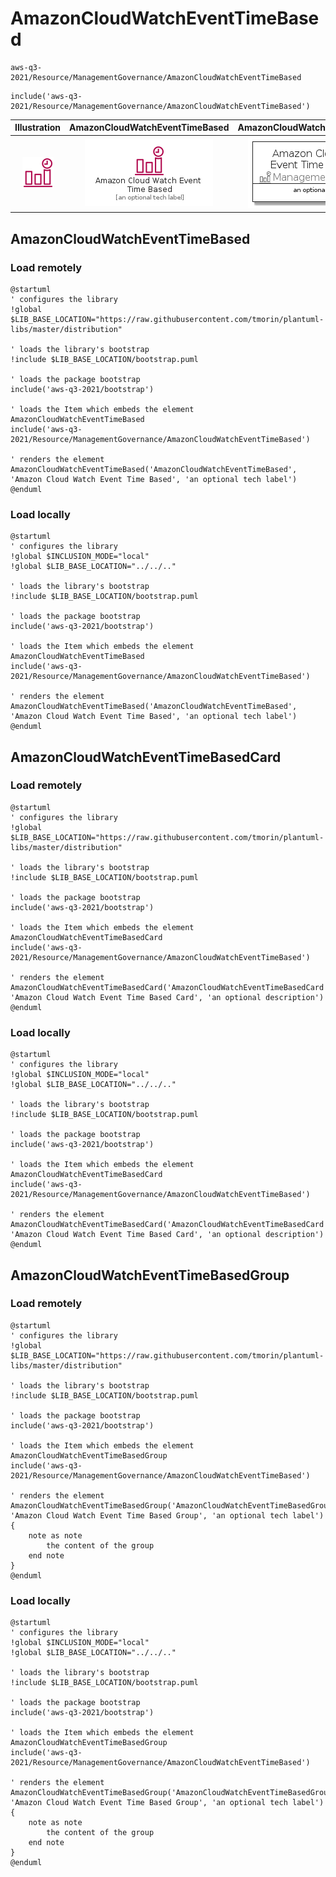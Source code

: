 # AmazonCloudWatchEventTimeBased


```text
aws-q3-2021/Resource/ManagementGovernance/AmazonCloudWatchEventTimeBased
```

```text
include('aws-q3-2021/Resource/ManagementGovernance/AmazonCloudWatchEventTimeBased')
```



| Illustration | AmazonCloudWatchEventTimeBased | AmazonCloudWatchEventTimeBasedCard | AmazonCloudWatchEventTimeBasedGroup |
| :---: | :---: | :---: | :---: |
| ![illustration for Illustration](../../../aws-q3-2021/Resource/ManagementGovernance/AmazonCloudWatchEventTimeBased.png) | ![illustration for AmazonCloudWatchEventTimeBased](../../../aws-q3-2021/Resource/ManagementGovernance/AmazonCloudWatchEventTimeBased.Local.png) | ![illustration for AmazonCloudWatchEventTimeBasedCard](../../../aws-q3-2021/Resource/ManagementGovernance/AmazonCloudWatchEventTimeBasedCard.Local.png) | ![illustration for AmazonCloudWatchEventTimeBasedGroup](../../../aws-q3-2021/Resource/ManagementGovernance/AmazonCloudWatchEventTimeBasedGroup.Local.png) |




## AmazonCloudWatchEventTimeBased

### Load remotely
```plantuml
@startuml
' configures the library
!global $LIB_BASE_LOCATION="https://raw.githubusercontent.com/tmorin/plantuml-libs/master/distribution"

' loads the library's bootstrap
!include $LIB_BASE_LOCATION/bootstrap.puml

' loads the package bootstrap
include('aws-q3-2021/bootstrap')

' loads the Item which embeds the element AmazonCloudWatchEventTimeBased
include('aws-q3-2021/Resource/ManagementGovernance/AmazonCloudWatchEventTimeBased')

' renders the element
AmazonCloudWatchEventTimeBased('AmazonCloudWatchEventTimeBased', 'Amazon Cloud Watch Event Time Based', 'an optional tech label')
@enduml
```

### Load locally
```plantuml
@startuml
' configures the library
!global $INCLUSION_MODE="local"
!global $LIB_BASE_LOCATION="../../.."

' loads the library's bootstrap
!include $LIB_BASE_LOCATION/bootstrap.puml

' loads the package bootstrap
include('aws-q3-2021/bootstrap')

' loads the Item which embeds the element AmazonCloudWatchEventTimeBased
include('aws-q3-2021/Resource/ManagementGovernance/AmazonCloudWatchEventTimeBased')

' renders the element
AmazonCloudWatchEventTimeBased('AmazonCloudWatchEventTimeBased', 'Amazon Cloud Watch Event Time Based', 'an optional tech label')
@enduml
```

## AmazonCloudWatchEventTimeBasedCard

### Load remotely
```plantuml
@startuml
' configures the library
!global $LIB_BASE_LOCATION="https://raw.githubusercontent.com/tmorin/plantuml-libs/master/distribution"

' loads the library's bootstrap
!include $LIB_BASE_LOCATION/bootstrap.puml

' loads the package bootstrap
include('aws-q3-2021/bootstrap')

' loads the Item which embeds the element AmazonCloudWatchEventTimeBasedCard
include('aws-q3-2021/Resource/ManagementGovernance/AmazonCloudWatchEventTimeBased')

' renders the element
AmazonCloudWatchEventTimeBasedCard('AmazonCloudWatchEventTimeBasedCard', 'Amazon Cloud Watch Event Time Based Card', 'an optional description')
@enduml
```

### Load locally
```plantuml
@startuml
' configures the library
!global $INCLUSION_MODE="local"
!global $LIB_BASE_LOCATION="../../.."

' loads the library's bootstrap
!include $LIB_BASE_LOCATION/bootstrap.puml

' loads the package bootstrap
include('aws-q3-2021/bootstrap')

' loads the Item which embeds the element AmazonCloudWatchEventTimeBasedCard
include('aws-q3-2021/Resource/ManagementGovernance/AmazonCloudWatchEventTimeBased')

' renders the element
AmazonCloudWatchEventTimeBasedCard('AmazonCloudWatchEventTimeBasedCard', 'Amazon Cloud Watch Event Time Based Card', 'an optional description')
@enduml
```

## AmazonCloudWatchEventTimeBasedGroup

### Load remotely
```plantuml
@startuml
' configures the library
!global $LIB_BASE_LOCATION="https://raw.githubusercontent.com/tmorin/plantuml-libs/master/distribution"

' loads the library's bootstrap
!include $LIB_BASE_LOCATION/bootstrap.puml

' loads the package bootstrap
include('aws-q3-2021/bootstrap')

' loads the Item which embeds the element AmazonCloudWatchEventTimeBasedGroup
include('aws-q3-2021/Resource/ManagementGovernance/AmazonCloudWatchEventTimeBased')

' renders the element
AmazonCloudWatchEventTimeBasedGroup('AmazonCloudWatchEventTimeBasedGroup', 'Amazon Cloud Watch Event Time Based Group', 'an optional tech label') {
    note as note
        the content of the group
    end note
}
@enduml
```

### Load locally
```plantuml
@startuml
' configures the library
!global $INCLUSION_MODE="local"
!global $LIB_BASE_LOCATION="../../.."

' loads the library's bootstrap
!include $LIB_BASE_LOCATION/bootstrap.puml

' loads the package bootstrap
include('aws-q3-2021/bootstrap')

' loads the Item which embeds the element AmazonCloudWatchEventTimeBasedGroup
include('aws-q3-2021/Resource/ManagementGovernance/AmazonCloudWatchEventTimeBased')

' renders the element
AmazonCloudWatchEventTimeBasedGroup('AmazonCloudWatchEventTimeBasedGroup', 'Amazon Cloud Watch Event Time Based Group', 'an optional tech label') {
    note as note
        the content of the group
    end note
}
@enduml
```

